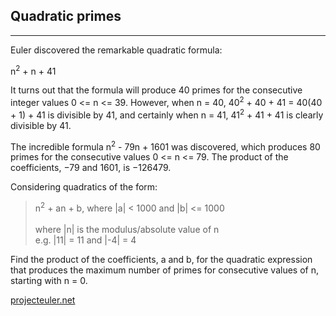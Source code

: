 ## Quadratic primes

---

<p>Euler discovered the remarkable quadratic formula:</p>
<p class="center">n<sup>2</sup> + n + 41</p>
<p>It turns out that the formula will produce 40 primes for the consecutive integer values 0 <= n <= 39. However, when n = 40, 40<sup>2</sup> + 40 + 41 = 40(40 + 1) + 41 is divisible by 41, and certainly when n = 41, 41<sup>2</sup> + 41 + 41 is clearly divisible by 41.</p>
<p>The incredible formula n<sup>2</sup> - 79n + 1601 was discovered, which produces 80 primes for the consecutive values 0 <= n <= 79. The product of the coefficients, −79 and 1601, is −126479.</p>
<p>Considering quadratics of the form:</p>
<blockquote>
n<sup>2</sup> + an + b, where |a| &lt; 1000 and |b| <= 1000<br /><br /><div>where |n| is the modulus/absolute value of n<br />e.g. |11| = 11 and |-4| = 4</div>
</blockquote>
<p>Find the product of the coefficients, a and b, for the quadratic expression that produces the maximum number of primes for consecutive values of n, starting with n = 0.</p>

[projecteuler.net](https://projecteuler.net/problem=27)
